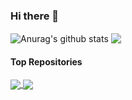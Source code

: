 ### Hi there 👋

<img align="center" src="https://github-readme-stats.vercel.app/api?username=vittoriobusatta&show_icons=true&include_all_commits=true&theme=darkt&hide_border=true" alt="Anurag's github stats" />
<img align="center" src="https://github-readme-stats.vercel.app/api/top-langs/?username=vittoriobusatta&layout=compact&theme=darkt&hide_border=true" /> 


#### Top Repositories

<a href="https://github.com/vittoriobusatta/Portfolio-V1">
  <img align="center" src="https://github-readme-stats.vercel.app/api/pin/?username=vittoriobusatta&repo=Portfolio-V1&theme=darkt" />
</a>
<a href="https://github.com/vittoriobusatta/Galleria-Challenge">
  <img align="center" src="https://github-readme-stats.vercel.app/api/pin/?username=vittoriobusatta&repo=Galleria-Challenge&theme=darkt" />
</a>



<!--
**vittoriobusatta/vittoriobusatta** is a ✨ _special_ ✨ repository because its `README.md` (this file) appears on your GitHub profile.

Here are some ideas to get you started:

- 🔭 I’m currently working on ...
- 🌱 I’m currently learning ...
- 👯 I’m looking to collaborate on ...
- 🤔 I’m looking for help with ...
- 💬 Ask me about ...
- 📫 How to reach me: ...
- 😄 Pronouns: ...
- ⚡ Fun fact: ...
-->
